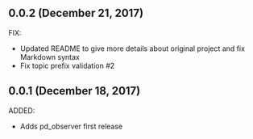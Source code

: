 ## 0.0.2 (December 21, 2017)

FIX:
  * Updated README to give more details about original project and fix Markdown syntax
  * Fix topic prefix validation #2

## 0.0.1 (December 18, 2017)

ADDED:
  * Adds pd_observer first release
